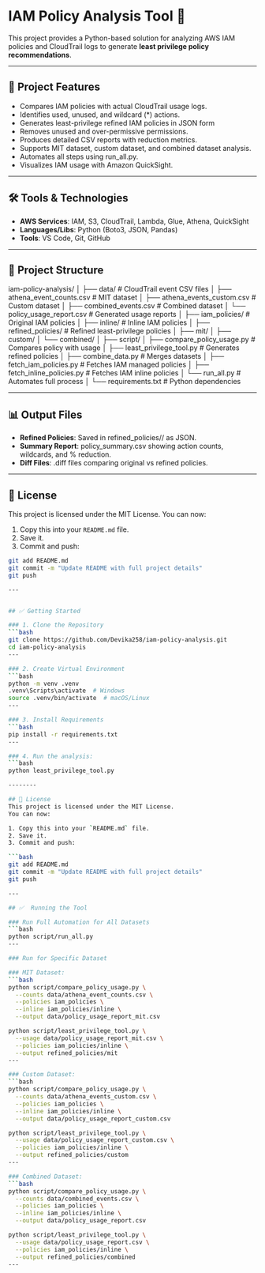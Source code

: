# IAM Policy Analysis Tool 🔐

This project provides a Python-based solution for analyzing AWS IAM policies and CloudTrail logs to generate **least privilege policy recommendations**.

---

## 📌 Project Features

- Compares IAM policies with actual CloudTrail usage logs.
- Identifies used, unused, and wildcard (*) actions.
- Generates least-privilege refined IAM policies in JSON form
- Removes unused and over-permissive permissions.
- Produces detailed CSV reports with reduction metrics.
- Supports MIT dataset, custom dataset, and combined dataset analysis.
- Automates all steps using run_all.py.
- Visualizes IAM usage with Amazon QuickSight.

---

## 🛠️ Tools & Technologies

- **AWS Services**: IAM, S3, CloudTrail, Lambda, Glue, Athena, QuickSight  
- **Languages/Libs**: Python (Boto3, JSON, Pandas)  
- **Tools**: VS Code, Git, GitHub

---

## 📁 Project Structure

iam-policy-analysis/
│
├── data/                         # CloudTrail event CSV files
│   ├── athena_event_counts.csv    # MIT dataset
│   ├── athena_events_custom.csv   # Custom dataset
│   ├── combined_events.csv        # Combined dataset
│   └── policy_usage_report.csv    # Generated usage reports
│
├── iam_policies/                  # Original IAM policies
│   ├── inline/                    # Inline IAM policies
│
├── refined_policies/              # Refined least-privilege policies
│   ├── mit/
│   ├── custom/
│   └── combined/
│
├── script/
│   ├── compare_policy_usage.py    # Compares policy with usage
│   ├── least_privilege_tool.py    # Generates refined policies
│   ├── combine_data.py            # Merges datasets
│   ├── fetch_iam_policies.py      # Fetches IAM managed policies
│   ├── fetch_inline_policies.py   # Fetches IAM inline policies
│   └── run_all.py                 # Automates full process
│
└── requirements.txt               # Python dependencies

---

## 📊 Output Files

- **Refined Policies**: Saved in refined_policies/<dataset>/ as JSON.
- **Summary Report**: policy_summary.csv showing action counts, wildcards, and % reduction.
- **Diff Files**: .diff files comparing original vs refined policies.

---

## 📄 License
This project is licensed under the MIT License.
You can now:

1. Copy this into your `README.md` file.
2. Save it.
3. Commit and push:

```bash
git add README.md
git commit -m "Update README with full project details"
git push

---


## ✅ Getting Started

### 1. Clone the Repository
```bash
git clone https://github.com/Devika258/iam-policy-analysis.git
cd iam-policy-analysis
---

### 2. Create Virtual Environment
```bash
python -m venv .venv
.venv\Scripts\activate  # Windows
source .venv/bin/activate  # macOS/Linux
---

### 3. Install Requirements
```bash
pip install -r requirements.txt
---

### 4. Run the analysis:
```bash
python least_privilege_tool.py

--------

## 📄 License
This project is licensed under the MIT License.
You can now:

1. Copy this into your `README.md` file.
2. Save it.
3. Commit and push:

```bash
git add README.md
git commit -m "Update README with full project details"
git push

---

## ✅  Running the Tool

### Run Full Automation for All Datasets
```bash
python script/run_all.py
---

### Run for Specific Dataset

### MIT Dataset:
```bash
python script/compare_policy_usage.py \
  --counts data/athena_event_counts.csv \
  --policies iam_policies \
  --inline iam_policies/inline \
  --output data/policy_usage_report_mit.csv

python script/least_privilege_tool.py \
  --usage data/policy_usage_report_mit.csv \
  --policies iam_policies/inline \
  --output refined_policies/mit
---

### Custom Dataset:
```bash
python script/compare_policy_usage.py \
  --counts data/athena_events_custom.csv \
  --policies iam_policies \
  --inline iam_policies/inline \
  --output data/policy_usage_report_custom.csv

python script/least_privilege_tool.py \
  --usage data/policy_usage_report_custom.csv \
  --policies iam_policies/inline \
  --output refined_policies/custom
---

### Combined Dataset:
```bash
python script/compare_policy_usage.py \
  --counts data/combined_events.csv \
  --policies iam_policies \
  --inline iam_policies/inline \
  --output data/policy_usage_report.csv

python script/least_privilege_tool.py \
  --usage data/policy_usage_report.csv \
  --policies iam_policies/inline \
  --output refined_policies/combined
---
